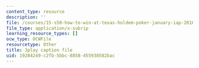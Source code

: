 ```yaml
---
content_type: resource
description: ''
file: /courses/15-s50-how-to-win-at-texas-holdem-poker-january-iap-2016/19284249c2fb5bbc8858455938582bac_KTzFk1s2ymE.vtt
file_type: application/x-subrip
learning_resource_types: []
ocw_type: OCWFile
resourcetype: Other
title: 3play caption file
uid: 19284249-c2fb-5bbc-8858-455938582bac
---
```


